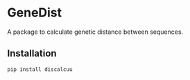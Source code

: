 # GeneDist

A package to calculate genetic distance between sequences.

## Installation

```sh
pip install discalcuu